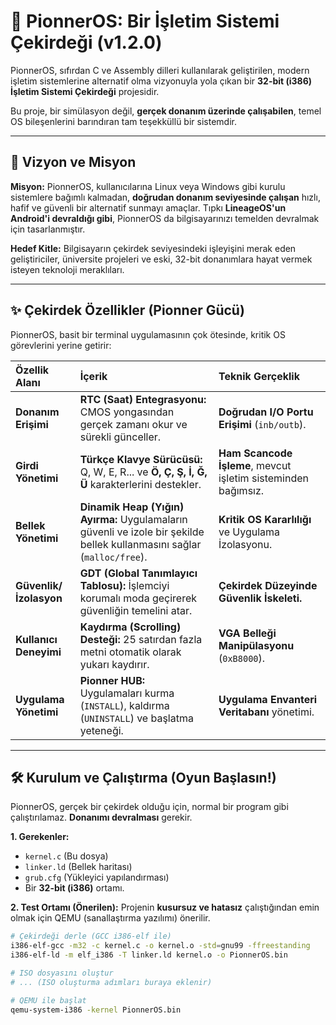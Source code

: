 # 🚀 PionnerOS: Bir İşletim Sistemi Çekirdeği (v1.2.0)

PionnerOS, sıfırdan C ve Assembly dilleri kullanılarak geliştirilen, modern işletim sistemlerine alternatif olma vizyonuyla yola çıkan bir **32-bit (i386) İşletim Sistemi Çekirdeği** projesidir.

Bu proje, bir simülasyon değil, **gerçek donanım üzerinde çalışabilen**, temel OS bileşenlerini barındıran tam teşekküllü bir sistemdir.

---

## 🎯 Vizyon ve Misyon

**Misyon:** PionnerOS, kullanıcılarına Linux veya Windows gibi kurulu sistemlere bağımlı kalmadan, **doğrudan donanım seviyesinde çalışan** hızlı, hafif ve güvenli bir alternatif sunmayı amaçlar. Tıpkı **LineageOS'un Android'i devraldığı gibi**, PionnerOS da bilgisayarınızı temelden devralmak için tasarlanmıştır.

**Hedef Kitle:** Bilgisayarın çekirdek seviyesindeki işleyişini merak eden geliştiriciler, üniversite projeleri ve eski, 32-bit donanımlara hayat vermek isteyen teknoloji meraklıları.

---

## ✨ Çekirdek Özellikler (Pionner Gücü)

PionnerOS, basit bir terminal uygulamasının çok ötesinde, kritik OS görevlerini yerine getirir:

| Özellik Alanı | İçerik | Teknik Gerçeklik |
| :--- | :--- | :--- |
| **Donanım Erişimi** | **RTC (Saat) Entegrasyonu:** CMOS yongasından gerçek zamanı okur ve sürekli günceller. | **Doğrudan I/O Portu Erişimi** (`inb/outb`). |
| **Girdi Yönetimi** | **Türkçe Klavye Sürücüsü:** Q, W, E, R... ve **Ö, Ç, Ş, İ, Ğ, Ü** karakterlerini destekler. | **Ham Scancode İşleme**, mevcut işletim sisteminden bağımsız. |
| **Bellek Yönetimi** | **Dinamik Heap (Yığın) Ayırma:** Uygulamaların güvenli ve izole bir şekilde bellek kullanmasını sağlar (`malloc/free`). | **Kritik OS Kararlılığı** ve Uygulama İzolasyonu. |
| **Güvenlik/İzolasyon**| **GDT (Global Tanımlayıcı Tablosu):** İşlemciyi korumalı moda geçirerek güvenliğin temelini atar. | **Çekirdek Düzeyinde Güvenlik İskeleti.** |
| **Kullanıcı Deneyimi** | **Kaydırma (Scrolling) Desteği:** 25 satırdan fazla metni otomatik olarak yukarı kaydırır. | **VGA Belleği Manipülasyonu** (`0xB8000`). |
| **Uygulama Yönetimi** | **Pionner HUB:** Uygulamaları kurma (`INSTALL`), kaldırma (`UNINSTALL`) ve başlatma yeteneği. | **Uygulama Envanteri Veritabanı** yönetimi. |

---

## 🛠️ Kurulum ve Çalıştırma (Oyun Başlasın!)

PionnerOS, gerçek bir çekirdek olduğu için, normal bir program gibi çalıştırılamaz. **Donanımı devralması** gerekir.

**1. Gerekenler:**
* `kernel.c` (Bu dosya)
* `linker.ld` (Bellek haritası)
* `grub.cfg` (Yükleyici yapılandırması)
* Bir **32-bit (i386)** ortamı.

**2. Test Ortamı (Önerilen):**
Projenin **kusursuz ve hatasız** çalıştığından emin olmak için QEMU (sanallaştırma yazılımı) önerilir.

```bash
# Çekirdeği derle (GCC i386-elf ile)
i386-elf-gcc -m32 -c kernel.c -o kernel.o -std=gnu99 -ffreestanding
i386-elf-ld -m elf_i386 -T linker.ld kernel.o -o PionnerOS.bin

# ISO dosyasını oluştur
# ... (ISO oluşturma adımları buraya eklenir)

# QEMU ile başlat
qemu-system-i386 -kernel PionnerOS.bin
